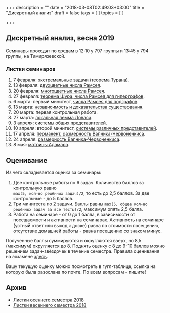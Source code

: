 +++
description = ""
date = "2018-03-08T02:49:03+03:00"
title = "Дискретный анализ"
draft = false
tags = [
]
topics = [
]

+++

## Дискретный анализ, весна 2019

Семинары проходят по средам в 12:10 у 797 группы и 13:45 у 794 группы, на Тимирязевской. 


### Листки семинаров

1. 7 февраля: [экстремальные задачи (теорема Турана)](2019-spring/1.pdf).
2. 13 февраля: [двухцветные числа Рамсея](2019-spring/2.pdf).
2. 20 февраля: [многоцветные числа Рамсея](2019-spring/3.pdf).
2. 27 февраля: [теорема Шура, числа Рамсея для гиперграфов](2019-spring/4.pdf).
3. 6 марта: первый минитест, [числа Рамсея для подграфов](2019-spring/5.pdf).
3. 13 марта: [независимость и доказательства существования](2019-spring/6.pdf).
3. 20 марта: первая контрольная работа.
3. 27 марта: [локальная лемма Ловаса](2019-spring/7.pdf).
3. 3 апреля: [системы общих представителей](2019-spring/8.pdf).
4. 10 апреля: второй минитест, [системы различных представителей](2019-spring/9.pdf).
4. 17 апреля: [перманент, размерность Вапника-Червоненкиса](2019-spring/10.pdf).
4. 24 апреля: [размерность Вапника-Червоненкиса](2019-spring/11.pdf).
4. 8 мая: [матрицы Адамара](2019-spring/12.pdf).


## Оценивание

Из чего складывается оценка за семинары:
1. Две контрольные работы по 6 задач. Количество баллов за контрольную равно  
`max(5, кол-во решённых задач)/2`, то есть до 2,5 баллов. За две контрольные - до 5 баллов.
2. Три минитеста по 2 задачи. Баллы равны `max(5, общее кол-во решённых задач за все тесты)/2`, максимум опять 2,5 балла.
3. Работа на семинаре - от 0 до 1 балла, в зависимости от посещаемости и активности на семинарах. Активность на семинаре (устный ответ или выход к доске) равна по стоимости посещению, отсутствие домашней работы - равна посещению со знаком минус. 

Полученные баллы суммируются и округляются вверх, но 8,5 (максимум) округляется до 8. Поднять оценку с 8 до 9-10 баллов можно решением задач-звёздочек в течение семестра. Правила оценивания на экзамене [здесь](https://www.mccme.ru/circles/oim/home/bally.pdf).

Вашу текущую оценку можно посмотреть в гугл-таблице, ссылка на которую была разослана по почте. По всем вопросам - пишите!

## Архив

- [Листки осеннего семестра 2018](2018-fall)
- [Листки весеннего семестра 2018](2018-spring)
